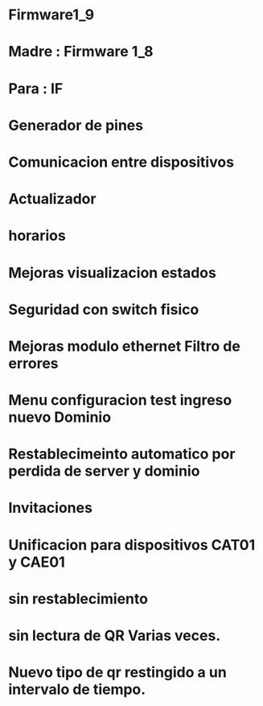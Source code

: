 # Firmware1_9
# Madre : Firmware 1_8
# Para  : IF
#
# Generador de pines
# Comunicacion entre dispositivos
# Actualizador
# horarios
# Mejoras visualizacion estados
# Seguridad con switch fisico
# Mejoras modulo ethernet Filtro de errores
# Menu configuracion test ingreso nuevo Dominio
# Restablecimeinto automatico por perdida de server y dominio
# Invitaciones
# Unificacion para dispositivos CAT01 y CAE01
# sin restablecimiento
# sin lectura de QR Varias veces.
# Nuevo tipo de qr restingido a un intervalo de tiempo.
